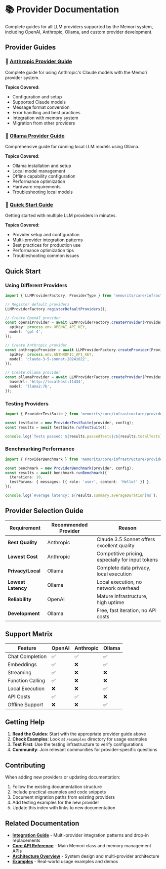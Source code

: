 # 📚 Provider Documentation

Complete guides for all LLM providers supported by the Memori system, including OpenAI, Anthropic, Ollama, and custom provider development.

## Provider Guides

### 🤖 [Anthropic Provider Guide](./anthropic-guide.md)
Complete guide for using Anthropic's Claude models with the Memori provider system.

**Topics Covered:**
- Configuration and setup
- Supported Claude models
- Message format conversion
- Error handling and best practices
- Integration with memory system
- Migration from other providers

### 🦙 [Ollama Provider Guide](./ollama-guide.md)
Comprehensive guide for running local LLM models using Ollama.

**Topics Covered:**
- Ollama installation and setup
- Local model management
- Offline capability configuration
- Performance optimization
- Hardware requirements
- Troubleshooting local models

### 🚀 [Quick Start Guide](./quick-start.md)
Getting started with multiple LLM providers in minutes.

**Topics Covered:**
- Provider setup and configuration
- Multi-provider integration patterns
- Best practices for production use
- Performance optimization tips
- Troubleshooting common issues

## Quick Start

### Using Different Providers

```typescript
import { LLMProviderFactory, ProviderType } from 'memorits/core/infrastructure/providers';

// Register default providers
LLMProviderFactory.registerDefaultProviders();

// Create OpenAI provider
const openaiProvider = await LLMProviderFactory.createProvider(ProviderType.OPENAI, {
  apiKey: process.env.OPENAI_API_KEY,
  model: 'gpt-4',
});

// Create Anthropic provider
const anthropicProvider = await LLMProviderFactory.createProvider(ProviderType.ANTHROPIC, {
  apiKey: process.env.ANTHROPIC_API_KEY,
  model: 'claude-3-5-sonnet-20241022',
});

// Create Ollama provider
const ollamaProvider = await LLMProviderFactory.createProvider(ProviderType.OLLAMA, {
  baseUrl: 'http://localhost:11434',
  model: 'llama2:7b',
});
```

### Testing Providers

```typescript
import { ProviderTestSuite } from 'memorits/core/infrastructure/providers';

const testSuite = new ProviderTestSuite(provider, config);
const results = await testSuite.runTestSuite();

console.log(`Tests passed: ${results.passedTests}/${results.totalTests}`);
```

### Benchmarking Performance

```typescript
import { ProviderBenchmark } from 'memorits/core/infrastructure/providers';

const benchmark = new ProviderBenchmark(provider, config);
const results = await benchmark.runBenchmark({
  iterations: 10,
  testParams: { messages: [{ role: 'user', content: 'Hello!' }] },
});

console.log(`Average latency: ${results.summary.averageDuration}ms`);
```

## Provider Selection Guide

| Requirement | Recommended Provider | Reason |
|-------------|-------------------|--------|
| **Best Quality** | Anthropic | Claude 3.5 Sonnet offers excellent quality |
| **Lowest Cost** | Anthropic | Competitive pricing, especially for input tokens |
| **Privacy/Local** | Ollama | Complete data privacy, local execution |
| **Lowest Latency** | Ollama | Local execution, no network overhead |
| **Reliability** | OpenAI | Mature infrastructure, high uptime |
| **Development** | Ollama | Free, fast iteration, no API costs |

## Support Matrix

| Feature | OpenAI | Anthropic | Ollama |
|---------|--------|-----------|--------|
| Chat Completion | ✅ | ✅ | ✅ |
| Embeddings | ✅ | ❌ | ✅ |
| Streaming | ✅ | ❌ | ❌ |
| Function Calling | ✅ | ❌ | ❌ |
| Local Execution | ❌ | ❌ | ✅ |
| API Costs | ✅ | ✅ | ❌ |
| Offline Support | ❌ | ❌ | ✅ |

## Getting Help

1. **Read the Guides**: Start with the appropriate provider guide above
2. **Check Examples**: Look at `/examples` directory for usage examples
3. **Test First**: Use the testing infrastructure to verify configurations
4. **Community**: Join relevant communities for provider-specific questions

## Contributing

When adding new providers or updating documentation:

1. Follow the existing documentation structure
2. Include practical examples and code snippets
3. Document migration paths from existing providers
4. Add testing examples for the new provider
5. Update this index with links to new documentation

## Related Documentation

- **[Integration Guide](../integration/openai-integration.md)** - Multi-provider integration patterns and drop-in replacements
- **[Core API Reference](../api/core-api.md)** - Main Memori class and memory management APIs
- **[Architecture Overview](../architecture/system-overview.md)** - System design and multi-provider architecture
- **[Examples](../../../examples/)** - Real-world usage examples and demos